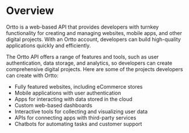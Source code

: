 # Overview

Ortto is a web-based API that provides developers with turnkey functionality
for creating and managing websites, mobile apps, and other digital projects.
With an Ortto account, developers can build high-quality applications quickly
and efficiently.

The Ortto API offers a range of features and tools, such as user
authentication, data storage, and analytics, so developers can create
comprehensive digital projects. Here are some of the projects developers can
create with Ortto:

- Fully featured websites, including eCommerce stores
- Mobile applications with user authentication
- Apps for interacting with data stored in the cloud
- Custom web-based dashboards
- Interactive tools for collecting and visualizing user data
- APIs for connecting apps with third-party services
- Chatbots for automating tasks and customer support
